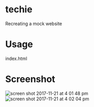 # techie
Recreating a mock website

# Usage
index.html

# Screenshot
![screen shot 2017-11-21 at 4 01 48 pm](https://user-images.githubusercontent.com/31448950/33103193-c7d59cb0-ced5-11e7-831f-634418dbdf44.png)
![screen shot 2017-11-21 at 4 02 04 pm](https://user-images.githubusercontent.com/31448950/33103194-c7f22236-ced5-11e7-8b78-04fbbe9ac543.png)
